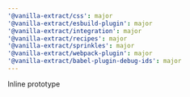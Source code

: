 ```yaml
---
'@vanilla-extract/css': major
'@vanilla-extract/esbuild-plugin': major
'@vanilla-extract/integration': major
'@vanilla-extract/recipes': major
'@vanilla-extract/sprinkles': major
'@vanilla-extract/webpack-plugin': major
'@vanilla-extract/babel-plugin-debug-ids': major
---
```


Inline prototype

